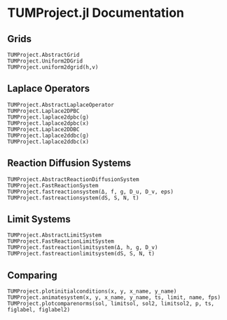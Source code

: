 # TUMProject.jl Documentation

## Grids
```@docs
TUMProject.AbstractGrid
TUMProject.Uniform2DGrid
TUMProject.uniform2dgrid(h,v)
```

## Laplace Operators
```@docs
TUMProject.AbstractLaplaceOperator
TUMProject.Laplace2DPBC
TUMProject.laplace2dpbc(g)
TUMProject.laplace2dpbc(x)
TUMProject.Laplace2DDBC
TUMProject.laplace2ddbc(g)
TUMProject.laplace2ddbc(x)
```

## Reaction Diffusion Systems
```@docs
TUMProject.AbstractReactionDiffusionSystem
TUMProject.FastReactionSystem
TUMProject.fastreactionsystem(Δ, f, g, D_u, D_v, eps)
TUMProject.fastreactionsystem(dS, S, N, t)
```

## Limit Systems
```@docs
TUMProject.AbstractLimitSystem
TUMProject.FastReactionLimitSystem
TUMProject.fastreactionlimitsystem(Δ, h, g, D_v)
TUMProject.fastreactionlimitsystem(dS, S, N, t)
```

## Comparing
```@docs
TUMProject.plotinitialconditions(x, y, x_name, y_name)
TUMProject.animatesystem(x, y, x_name, y_name, ts, limit, name, fps)
TUMProject.plotcomparenorms(sol, limitsol, sol2, limitsol2, p, ts, figlabel, figlabel2)
